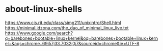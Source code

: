 # about-linux-shells

https://www.cis.rit.edu/class/simg211/unixintro/Shell.html   
https://minimal.idzona.com/the_dao_of_minimal_linux_live.txt   
https://www.google.com/search?q=barebones+bootable+linux+kernel&oq=barebones+bootable+linux+kernel+&aqs=chrome..69i57j33.7032j0j7&sourceid=chrome&ie=UTF-8  
